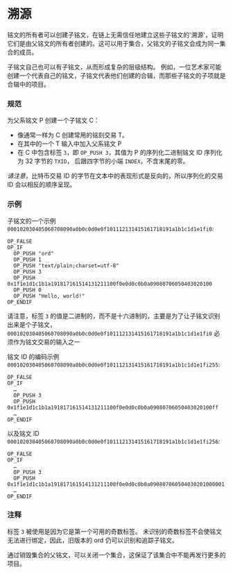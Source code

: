 溯源
==========

铭文的所有者可以创建子铭文，在链上无需信任地建立这些子铭文的'溯源'，证明它们是由父铭文的所有者创建的。这可以用于集合，父铭文的子铭文会成为同一集合的成员。

子铭文自己也可以有子铭文，从而形成复杂的层级结构。
例如，一位艺术家可能创建一个代表自己的铭文，子铭文代表他们创建的合辑，而那些子铭文的子项就是合辑中的项目。



### 规范

为父系铭文 P 创建一个子铭文 C：

- 像通常一样为 C 创建常用的铭刻交易 T。
- 在其中的一个 T 输入中加入父系铭文 P
- 在 C 中包含标签 `3`，即 `OP_PUSH 3`，其值为 P 的序列化二进制铭文 ID 序列化为 32 字节的 `TXID`，
后跟四字节的小端 `INDEX`，不含末尾的零。



*请注意*，比特币交易 ID 的字节在文本中的表现形式是反向的，所以序列化的交易 ID 会以相反的顺序呈现。

### 示例

子铭文的一个示例
`000102030405060708090a0b0c0d0e0f101112131415161718191a1b1c1d1e1fi0`:


```
OP_FALSE
OP_IF
  OP_PUSH "ord"
  OP_PUSH 1
  OP_PUSH "text/plain;charset=utf-8"
  OP_PUSH 3
  OP_PUSH
0x1f1e1d1c1b1a191817161514131211100f0e0d0c0b0a09080706050403020100
  OP_PUSH 0
  OP_PUSH "Hello, world!"
OP_ENDIF
```




请注意，标签 `3` 的值是二进制的，而不是十六进制的，主要是为了让子铭文识别出来是个子铭文，
`000102030405060708090a0b0c0d0e0f101112131415161718191a1b1c1d1e1fi0` 必须作为铭文交易的输入之一




铭文 ID 的编码示例
`000102030405060708090a0b0c0d0e0f101112131415161718191a1b1c1d1e1fi255`:


```
OP_FALSE
OP_IF
  …
  OP_PUSH 3
  OP_PUSH
0x1f1e1d1c1b1a191817161514131211100f0e0d0c0b0a09080706050403020100ff
  …
OP_ENDIF
```



以及铭文 ID
`000102030405060708090a0b0c0d0e0f101112131415161718191a1b1c1d1e1fi256`:

```
OP_FALSE
OP_IF
  …
  OP_PUSH 3
  OP_PUSH
0x1f1e1d1c1b1a191817161514131211100f0e0d0c0b0a090807060504030201000001
  …
OP_ENDIF
```



### 注释

标签 `3` 被使用是因为它是第一个可用的奇数标签。
未识别的奇数标签不会使铭文无法进行绑定，因此，旧版本的 ord 仍可以识别和追踪子铭文。

通过销毁集合的父铭文，可以关闭一个集合，这保证了该集合中不能再发行更多的项目。

